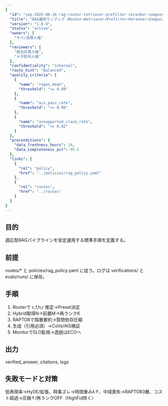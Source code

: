 ```yaml
---
{
  "id": "sop-2025-08-16-rag-router-retriever-prefilter-reranker-composer-compressor-answerer-verifier-mo",
  "title": "RAG運用ランブック（Router→Retriever→Prefilter→Reranker→Composer→Compressor→Answerer→Verifier→Monitor）",
  "version": "1.0.0",
  "status": "active",
  "owners": [
    "オペ/品質人格"
  ],
  "reviewers": [
    "統合応答人格",
    "メタ批判人格"
  ],
  "confidentiality": "internal",
  "route_hint": "Balanced",
  "quality_criteria": [
    {
      "name": "ragas_mean",
      "threshold": ">= 0.80"
    },
    {
      "name": "ais_pass_rate",
      "threshold": ">= 0.90"
    },
    {
      "name": "unsupported_claim_rate",
      "threshold": "<= 0.02"
    }
  ],
  "preconditions": {
    "data_freshness_hours": 24,
    "data_completeness_pct": 99.5
  },
  "links": [
    {
      "rel": "policy",
      "href": "../policies/rag_policy.yaml"
    },
    {
      "rel": "routes",
      "href": "../routes"
    }
  ]
}
---
```


## 目的
適応型RAGパイプラインを安定運用する標準手順を定義する。

## 前提
routes/* と policies/rag_policy.yaml に従う。ログは verifications/ と evals/runs/ に保存。

## 手順
1) Routerで c,f,h,r 推定→Preset決定
2) Hybrid取得N→前置M→再ランクK
3) RAPTORで階層要約→質問依存圧縮
4) 生成（引用必須）→CoVe/AIS検証
5) MonitorでSLO監視→逸脱はECOへ

## 出力
verified_answer, citations, logs

## 失敗モードと対策
低再現率→HyDE/拡張、時事ズレ→時間重みλ↑、中域喪失→RAPTOR3層、コスト超過→圧縮↑/再ランクOFF（HighFid除く）
